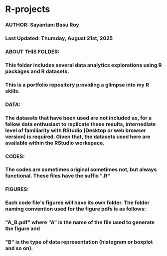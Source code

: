 # R-projects

### AUTHOR: Sayantani Basu Roy
### Last Updated: Thursday, August 21st, 2025

### ABOUT THIS FOLDER:
### This folder includes several data analytics explorations using R packages and R datasets.
### This is a portfolio repository providing a glimpse into my R skills. 

### DATA:
### The datasets that have been used are not included as, for a fellow data enthusiast to replicate these results, internediate level of familiarity with RStudio (Desktop or web browser version) is required. Given that, the datasets used here are available within the RStudio workspace.

### CODES:
### The codes are sometimes original sometimes not, but always functional. These files have the suffix ".R"

### FIGURES:
### Each code file's figures will have its own folder. The folder naming convention used for the figure pdfs is as follows:
### "A_B.pdf" where "A" is the name of the file used to generate the figure and 
### "B" is the type of data representation (histogram or boxplot and so on).
